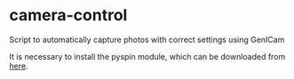 # camera-control
Script to automatically capture photos with correct settings using GenICam

It is necessary to install the pyspin module, which can be downloaded from [here](https://flir.app.boxcn.net/v/SpinnakerSDK?pn=Spinnaker+SDK&vn=Spinnaker_SDK).